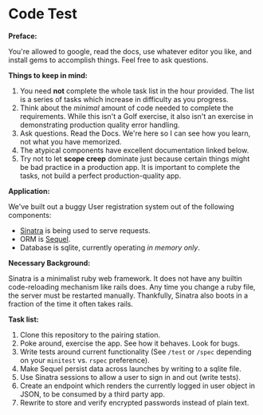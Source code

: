 Code Test
====

**Preface:**

You're allowed to google, read the docs, use whatever editor you like, and install gems to accomplish things.  Feel free to ask questions.

**Things to keep in mind:**

1. You need **not** complete the whole task list in the hour provided. The list is a series of tasks which increase in difficulty as you progress.
2. Think about the *minimal* amount of code needed to complete the requirements. While this isn't a Golf exercise, it also isn't an exercise in demonstrating production quality error handling.
3. Ask questions. Read the Docs. We're here so I can see how you learn, not what you have memorized.
4. The atypical components have excellent documentation linked below.
5. Try not to let **scope creep** dominate just because certain things might be bad practice in a production app. It is important to complete the tasks, not build a perfect production-quality app.

**Application:**

We've built out a buggy User registration system out of the following components:
  - [Sinatra](http://www.sinatrarb.com/intro.html) is being used to serve requests.
  - ORM is [Sequel](http://sequel.jeremyevans.net/rdoc/).
  - Database is sqlite, currently operating *in memory only*.

**Necessary Background:**

Sinatra is a minimalist ruby web framework. It does not have any builtin code-reloading mechanism like rails does. Any time you change a ruby file, the server must be restarted manually. Thankfully, Sinatra also boots in a fraction of the time it often takes rails.

**Task list:**

1. Clone this repository to the pairing station.
2. Poke around, exercise the app. See how it behaves. Look for bugs.
3. Write tests around current functionality (See `/test` or `/spec`
   depending on your `minitest` vs. `rspec` preference).
4. Make Sequel persist data across launches by writing to a sqlite file.
5. Use Sinatra sessions to allow a user to sign in and out (write tests).
6. Create an endpoint which renders the currently logged in user object in JSON, to be consumed by a third party app.
7. Rewrite to store and verify encrypted passwords instead of plain text.
